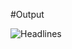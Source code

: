 #Output

![Headlines](https://github.com/user-attachments/assets/48e32ac7-1f59-415c-b7f6-68e9775b14b4)
